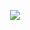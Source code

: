 <p align="center">
  <img src="https://user-images.githubusercontent.com/63444424/174604792-7f4004cc-9827-4881-b85b-9e2c8077c999.mov](https://user-images.githubusercontent.com/63444424/174605336-332f56a1-1283-4275-8123-95c71a11aa7c.gif">
</p>
